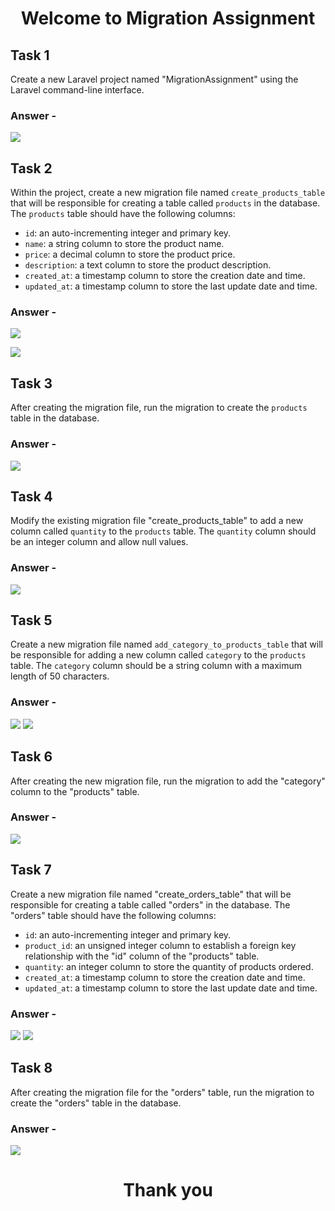 <center>

# Welcome to Migration Assignment

</center>

## Task 1

Create a new Laravel project named "MigrationAssignment" using the Laravel command-line interface.

### Answer -

![](mdimage/1.png)

## Task 2

Within the project, create a new migration file named `create_products_table` that will be responsible for creating a table called `products` in the database. The `products` table should have the following columns:

-   `id`: an auto-incrementing integer and primary key.
-   `name`: a string column to store the product name.
-   `price`: a decimal column to store the product price.
-   `description`: a text column to store the product description.
-   `created_at`: a timestamp column to store the creation date and time.
-   `updated_at`: a timestamp column to store the last update date and time.

### Answer -

![](mdimage/2.png)

![](mdimage/2.1.png)

## Task 3

After creating the migration file, run the migration to create the `products` table in the database.

### Answer -

![](mdimage/3.png)

## Task 4

Modify the existing migration file "create_products_table" to add a new column called `quantity` to the `products` table. The `quantity` column should be an integer column and allow null values.

### Answer -

![](mdimage/4.png)

## Task 5

Create a new migration file named `add_category_to_products_table` that will be responsible for adding a new column called `category` to the `products` table. The `category` column should be a string column with a maximum length of 50 characters.

### Answer -

![](mdimage/5.png)
![](mdimage/5.2.png)

## Task 6

After creating the new migration file, run the migration to add the "category" column to the "products" table.

### Answer -

![](mdimage/6.png)

## Task 7

Create a new migration file named "create_orders_table" that will be responsible for creating a table called "orders" in the database. The "orders" table should have the following columns:

-   `id`: an auto-incrementing integer and primary key.
-   `product_id`: an unsigned integer column to establish a foreign key relationship with the "id" column of the "products" table.
-   `quantity`: an integer column to store the quantity of products ordered.
-   `created_at`: a timestamp column to store the creation date and time.
-   `updated_at`: a timestamp column to store the last update date and time.

### Answer -

![](mdimage/7.png)
![](mdimage/7.2.png)

## Task 8

After creating the migration file for the "orders" table, run the migration to create the "orders" table in the database.

### Answer -

![](mdimage/8.png)

<center>

# Thank you

</center>
